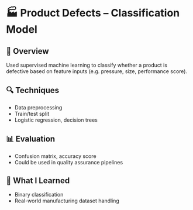 # 🏭 Product Defects – Classification Model

## 📌 Overview  
Used supervised machine learning to classify whether a product is defective based on feature inputs (e.g. pressure, size, performance score).

## 🔍 Techniques  
- Data preprocessing  
- Train/test split  
- Logistic regression, decision trees

## 📊 Evaluation  
- Confusion matrix, accuracy score  
- Could be used in quality assurance pipelines

## 🧠 What I Learned  
- Binary classification  
- Real-world manufacturing dataset handling 
